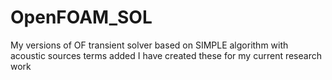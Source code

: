# OpenFOAM_SOL
My versions of OF transient solver based on SIMPLE algorithm with acoustic sources terms added
I have created these for my current research work

